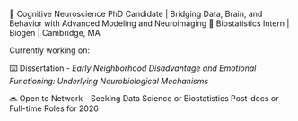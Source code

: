 🧠 Cognitive Neuroscience PhD Candidate | Bridging Data, Brain, and Behavior with Advanced Modeling and Neuroimaging 🚀
Biostatistics Intern | Biogen | Cambridge, MA

Currently working on:

  ⌨️ Dissertation - *Early Neighborhood Disadvantage and Emotional Functioning: Underlying Neurobiological Mechanisms*
  
  🔜 Open to Network - Seeking Data Science or Biostatistics Post-docs or Full-time Roles for 2026



<!--
**melissamhansen/melissamhansen** is a ✨ _special_ ✨ repository because its `README.md` (this file) appears on your GitHub profile.

Here are some ideas to get you started:

- 🔭 I’m currently working on ...
- 🌱 I’m currently learning ...
- 👯 I’m looking to collaborate on ...
- 🤔 I’m looking for help with ...
- 💬 Ask me about ...
- 📫 How to reach me: ...
- 😄 Pronouns: ...
- ⚡ Fun fact: ...
-->
